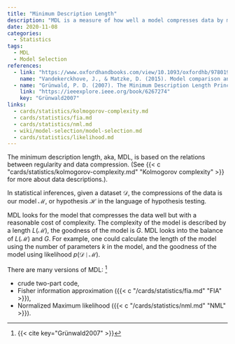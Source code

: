 ```yaml
---
title: "Minimum Description Length"
description: "MDL is a measure of how well a model compresses data by minimizing the combined cost of the description of the model and the misfit."
date: 2020-11-08
categories:
  - Statistics
tags:
  - MDL
  - Model Selection
references:
  - link: "https://www.oxfordhandbooks.com/view/10.1093/oxfordhb/9780199957996.001.0001/oxfordhb-9780199957996-e-14"
    name: "Vandekerckhove, J., & Matzke, D. (2015). Model comparison and the principle of parsimony. Oxford Library of Psychology."
  - name: "Grünwald, P. D. (2007). The Minimum Description Length Principle. MIT Press."
    link: "https://ieeexplore.ieee.org/book/6267274"
    key: "Grünwald2007"
links:
  - cards/statistics/kolmogorov-complexity.md
  - cards/statistics/fia.md
  - cards/statistics/nml.md
  - wiki/model-selection/model-selection.md
  - cards/statistics/likelihood.md
---
```


The minimum description length, aka, MDL, is based on the relations between regularity and data compression. (See {{< c "cards/statistics/kolmogorov-complexity.md" "Kolmogorov complexity" >}} for more about data descriptions.).

In statistical inferences, given a dataset $\mathcal D$, the compressions of the data is our model $\mathcal M$, or hypothesis $\mathcal H$ in the language of hypothesis testing.

MDL looks for the model that compresses the data well but with a reasonable cost of complexity. The complexity of the model is described by a length $L(\mathcal M)$, the goodness of the model is $G$. MDL looks into the balance of $L(\mathcal M)$ and $G$. For example, one could calculate the length of the model using the number of parameters $k$ in the model, and the goodness of the model using likelihood $p(\mathcal D \mid \mathcal M)$.


There are many versions of MDL: [^Grünwald2007]
- crude two-part code,
- Fisher information approximation ({{< c "/cards/statistics/fia.md" "FIA" >}}),
- Normalized Maximum likelihood ({{< c "/cards/statistics/nml.md" "NML" >}}).


[^Grünwald2007]: {{< cite key="Grünwald2007" >}}